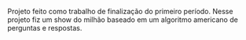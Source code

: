 Projeto feito como trabalho de finalização do primeiro período.
Nesse projeto fiz um show do milhão baseado em um algoritmo americano de perguntas e respostas.
